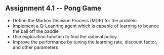 ## Assignment 4.1 -- Pong Game
* Define the Markov Decision Process (MDP) for the problem
* Implement a Q-Leanring agent which is capable of learning to bounce the ball off the paddle
* Use exploration function to find the optimal policy
* Improve the performance by tuning the learning rate, discount factor, and other parameters
